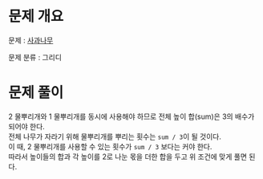# 문제 개요

문제 : [사과나무](https://www.acmicpc.net/problem/19539)

문제 분류 : 그리디

# 문제 풀이
2 물뿌리개와 1 물뿌리개를 동시에 사용해야 하므로 전체 높이 합(sum)은 3의 배수가 되어야 한다.  
전체 나무가 자라기 위해 물뿌리개를 뿌리는 횟수는 `sum / 3`이 될 것이다.  
이 때, 2 물뿌리개를 사용할 수 있는 횟수가 `sum / 3` 보다는 커야 한다.  
따라서 높이들의 합과 각 높이를 2로 나눈 몫을 더한 합을 두고 위 조건에 맞게 풀면 된다.  